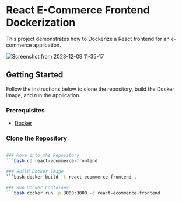 # React E-Commerce Frontend Dockerization

This project demonstrates how to Dockerize a React frontend for an e-commerce application.

![Screenshot from 2023-12-09 11-35-17](https://github.com/siddhantbhattarai/react-ecommerce-frontend/assets/94698034/926fdbb9-709a-4d80-b1a0-9ad624650d19)

## Getting Started

Follow the instructions below to clone the repository, build the Docker image, and run the application.

### Prerequisites

- [Docker](https://www.docker.com/)

### Clone the Repository
```bash git clone https://github.com/siddhantbhattarai/react-ecommerce-frontend.git

### Move into the Repository
```bash cd react-ecommerce-frontend

### Build Docker Image
```bash docker build -t react-ecommerce-frontend .

### Run Docker Container
```bash docker run -p 3000:3000 -d react-ecommerce-frontend



